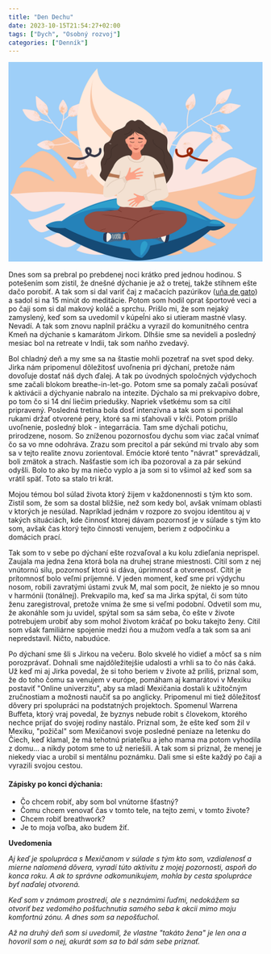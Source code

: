 ```yaml
---
title: "Den Dechu"
date: 2023-10-15T21:54:27+02:00
tags: ["Dych", "Osobný rozvoj"]
categories: ["Denník"]
---
```

![Image by <a href="https://pixabay.com/users/roszie-6000120/?utm_source=link-attribution&utm_medium=referral&utm_campaign=image&utm_content=7528400">Rosy / Bad Homburg / Germany</a> from <a href="https://pixabay.com//?utm_source=link-attribution&utm_medium=referral&utm_campaign=image&utm_content=7528400">Pixabay</a>](breathing-7528400_1280.png)

Dnes som sa prebral po prebdenej noci krátko pred jednou hodinou. S potešením som zistil, že dnešné dýchanie je až o tretej, takže stihnem ešte dačo porobiť. A tak som si dal variť čaj z mačacích pazúrikov ([uña de gato](https://es.wikipedia.org/wiki/Uncaria_tomentosa)) a sadol si na 15 minút do meditácie. Potom som hodil oprat športové veci a po čaji som si dal makový koláč a sprchu. Prišlo mi, že som nejaký zamyslený, keď som sa uvedomil v kúpeĺni ako si utieram mastné vlasy. Nevadí. A tak som znovu naplnil práčku a vyrazil do komunitného centra Kmeň na dýchanie s kamarátom Jirkom. Dlhšie sme sa nevideli a posledný mesiac bol na retreate v Indii, tak som naňho zvedavý.

Bol chladný deň a my sme sa na štastie mohli pozetrať na svet spod deky. Jirka nám pripomenul dôležitosť uvoľnenia pri dýchaní, pretože nám dovoľuje dostať náš dych ďalej. A tak po úvodných spoločných výdychoch sme začali blokom breathe-in-let-go. Potom sme sa pomaly začali posúvať k aktivácii a dýchyanie nabralo na intezite. Dýchalo sa mi prekvapivo dobre, po tom čo si 14 dní liečim priedušky. Napriek všetkému som sa cítil pripravený.
Posledná tretina bola dosť intenzívna a tak som si pomáhal rukami držať otvorené pery, ktoré sa mi sťahovali v kŕči. Potom prišlo uvoľnenie, posledný blok - integarrácia. Tam sme dýchali potichu, prirodzene, nosom. So zníženou pozornosťou dychu som viac začal vnímať čo sa vo mne odohráva.  Zrazu som precitol a pár sekúnd mi trvalo aby som sa v tejto realite znovu zorientoval. Emócie ktoré tento "návrat" sprevádzali, boli zmätok a strach. Našťastie som ich iba pozoroval a za pár sekúnd odyšli. Bolo to ako by ma niečo vyplo a ja som si to všimol až keď som sa vrátil späť. Toto sa stalo tri krát. 

Mojou témou bol súlad života ktorý žijem v každonennosti s tým kto som. Zistil som, že som sa dostal bližšie, než som kedy bol, avšak vnímam oblasti v ktorých je nesúlad. Napríklad jednám v rozpore zo svojou identitou aj v takých situáciách, kde činnosť ktorej dávam pozornosť je v súlade s tým kto som, avšak čas ktorý tejto činnosti venujem, beriem z odpočinku a domácich prací.

Tak som to v sebe po dýchaní ešte rozvaľoval a ku kolu zdieľania neprispel. Zaujala ma jedna žena ktorá bola na druhej strane miestnosti. Cítil som z nej vnútornú silu, pozornosť ktorú si dáva, úprimnosť a otvorenosť. Cítit je prítomnosť bolo veľmi príjemné. V jeden moment, keď sme pri výdychu nosom, robili zavratými ústami zvuk M, mal som pocit, že niekto je so mnou v harmónii (tonálnej). Prekvapilo ma, keď sa ma Jirka spýtal, či som túto ženu zaregistroval, pretože vníma že sme si veľmi podobní. Odvetil som mu, že akonáhle som ju uvidel, spýtal som sa sám seba, čo ešte v živote potrebujem urobiť aby som mohol životom kráčať po boku takejto ženy. Cítil som však familiárne spojenie medzi ňou a mužom vedľa a tak som sa ani nepredstavil. Ničto, nabudúce. 

Po dýchaní sme šli s Jirkou na večeru. Bolo skvelé ho vidieť a môcť sa s ním porozprávať. Dohnali sme najdôležitejšie udalosti a vrhli sa to čo nás čaká. 
Už keď mi aj Jirka povedal, že si toho beriem v živote až príliš, priznal som, že do toho čomu sa venujem v európe, pomáham aj kamarátovi v Mexiku postaviť "Online univerzitu", aby sa mladí Mexičania dostali k užitočným zručnostiam a možnosti naučiť sa po anglicky. Pripomenul mi tiež dôležitosť dôvery pri spolupráci na podstatných projektoch. Spomenul Warrena Buffeta, ktorý vraj povedal, že byznys nebude robit s človekom, ktorého nechce prijať do svojej rodiny nastálo. Priznal som, že ešte keď som žil v Mexiku, "požičal" som Mexičanovi svoje posledné peniaze na letenku do Čiech, keď klamal, že má tehotnú priateľku a jeho mama ma potom vyhodila z domu... a nikdy potom sme to už neriešili.
A tak som si priznal, že menej je niekedy viac a urobil si mentálnu poznámku.
Dali sme si ešte každý po čaji a vyrazili svojou cestou.

#### Zápisky po konci dýchania:

- Čo chcem robiť, aby som bol vnútorne šťastný?
- Čomu chcem venovať čas v tomto tele, na tejto zemi, v tomto živote?
- Chcem robiť breathwork?
- Je to moja voľba, ako budem žiť.


**Uvedomenia**

*Aj keď je spolupráca s Mexičanom v súlade s tým kto som, vzdialenosť a mierne nalomená dôvera, vyradí túto aktivitu z mojej pozornosti, aspoň do konca roku. A ak to správne odkomunikujem, mohla by cesta spolupráce byť naďalej otvorená.*


*Keď som v známom prostredí, ale s neznámimi ľuďmi, nedokážem sa otvoriť bez vedomého pošťuchnutia samého seba k akcii mimo moju komfortnú zónu. A dnes som sa nepošťuchol.*


*Až na druhý deň som si uvedomil, že vlastne "takáto žena" je len ona a hovoril som o nej, akurát som sa to bál sám sebe priznať.*
